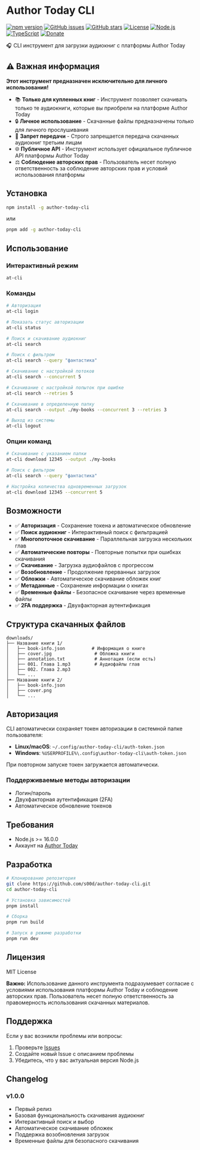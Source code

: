 # Author Today CLI

[![npm version](https://img.shields.io/npm/v/author-today-cli/latest?style=for-the-badge)](https://www.npmjs.com/package/author-today-cli)
[![GitHub issues](https://img.shields.io/github/issues/s00d/author-today-cli?style=for-the-badge)](https://github.com/s00d/author-today-cli/issues)
[![GitHub stars](https://img.shields.io/github/stars/s00d/author-today-cli?style=for-the-badge)](https://github.com/s00d/author-today-cli/stargazers)
[![License](https://img.shields.io/badge/License-MIT-green?style=for-the-badge)](https://github.com/s00d/author-today-cli/blob/main/LICENSE)
[![Node.js](https://img.shields.io/badge/Node.js-16%2B-green?style=for-the-badge)](https://nodejs.org/)
[![TypeScript](https://img.shields.io/badge/TypeScript-5%2B-blue?style=for-the-badge)](https://www.typescriptlang.org/)
[![Donate](https://img.shields.io/badge/Donate-Donationalerts-ff4081?style=for-the-badge)](https://www.donationalerts.com/r/s00d88)

🎧 CLI инструмент для загрузки аудиокниг с платформы Author Today

## ⚠️ Важная информация

**Этот инструмент предназначен исключительно для личного использования!**

- 📚 **Только для купленных книг** - Инструмент позволяет скачивать только те аудиокниги, которые вы приобрели на платформе Author Today
- 🔒 **Личное использование** - Скачанные файлы предназначены только для личного прослушивания
- 🚫 **Запрет передачи** - Строго запрещается передача скачанных аудиокниг третьим лицам
- 🌐 **Публичное API** - Инструмент использует официальное публичное API платформы Author Today
- ⚖️ **Соблюдение авторских прав** - Пользователь несет полную ответственность за соблюдение авторских прав и условий использования платформы

## Установка

```bash
npm install -g author-today-cli
```

или

```bash
pnpm add -g author-today-cli
```

## Использование

### Интерактивный режим

```bash
at-cli
```

### Команды

```bash
# Авторизация
at-cli login

# Показать статус авторизации
at-cli status

# Поиск и скачивание аудиокниг
at-cli search

# Поиск с фильтром
at-cli search --query "фантастика"

# Скачивание с настройкой потоков
at-cli search --concurrent 5

# Скачивание с настройкой попыток при ошибке
at-cli search --retries 5

# Скачивание в определенную папку
at-cli search --output ./my-books --concurrent 3 --retries 3

# Выход из системы
at-cli logout
```

### Опции команд

```bash
# Скачивание с указанием папки
at-cli download 12345 --output ./my-books

# Поиск с фильтром
at-cli search --query "фантастика"

# Настройка количества одновременных загрузок
at-cli download 12345 --concurrent 5
```

## Возможности

- ✅ **Авторизация** - Сохранение токена и автоматическое обновление
- ✅ **Поиск аудиокниг** - Интерактивный поиск с фильтрацией
- ✅ **Многопоточное скачивание** - Параллельная загрузка нескольких глав
- ✅ **Автоматические повторы** - Повторные попытки при ошибках скачивания
- ✅ **Скачивание** - Загрузка аудиофайлов с прогрессом
- ✅ **Возобновление** - Продолжение прерванных загрузок
- ✅ **Обложки** - Автоматическое скачивание обложек книг
- ✅ **Метаданные** - Сохранение информации о книгах
- ✅ **Временные файлы** - Безопасное скачивание через временные файлы
- ✅ **2FA поддержка** - Двухфакторная аутентификация

## Структура скачанных файлов

```
downloads/
├── Название книги 1/
│   ├── book-info.json          # Информация о книге
│   ├── cover.jpg                # Обложка книги
│   ├── annotation.txt           # Аннотация (если есть)
│   ├── 001. Глава 1.mp3         # Аудиофайлы глав
│   ├── 002. Глава 2.mp3
│   └── ...
├── Название книги 2/
│   ├── book-info.json
│   ├── cover.png
│   └── ...
```

## Авторизация

CLI автоматически сохраняет токен авторизации в системной папке пользователя:
- **Linux/macOS**: `~/.config/author-today-cli/auth-token.json`
- **Windows**: `%USERPROFILE%\.config\author-today-cli\auth-token.json`

При повторном запуске токен загружается автоматически.

### Поддерживаемые методы авторизации

- Логин/пароль
- Двухфакторная аутентификация (2FA)
- Автоматическое обновление токенов

## Требования

- Node.js >= 16.0.0
- Аккаунт на [Author Today](https://author.today)

## Разработка

```bash
# Клонирование репозитория
git clone https://github.com/s00d/author-today-cli.git
cd author-today-cli

# Установка зависимостей
pnpm install

# Сборка
pnpm run build

# Запуск в режиме разработки
pnpm run dev
```

## Лицензия

MIT License

**Важно:** Использование данного инструмента подразумевает согласие с условиями использования платформы Author Today и соблюдение авторских прав. Пользователь несет полную ответственность за правомерность использования скачанных материалов.

## Поддержка

Если у вас возникли проблемы или вопросы:

1. Проверьте [Issues](https://github.com/s00d/author-today-cli/issues)
2. Создайте новый Issue с описанием проблемы
3. Убедитесь, что у вас актуальная версия Node.js

## Changelog

### v1.0.0
- Первый релиз
- Базовая функциональность скачивания аудиокниг
- Интерактивный поиск и выбор
- Автоматическое скачивание обложек
- Поддержка возобновления загрузок
- Временные файлы для безопасного скачивания